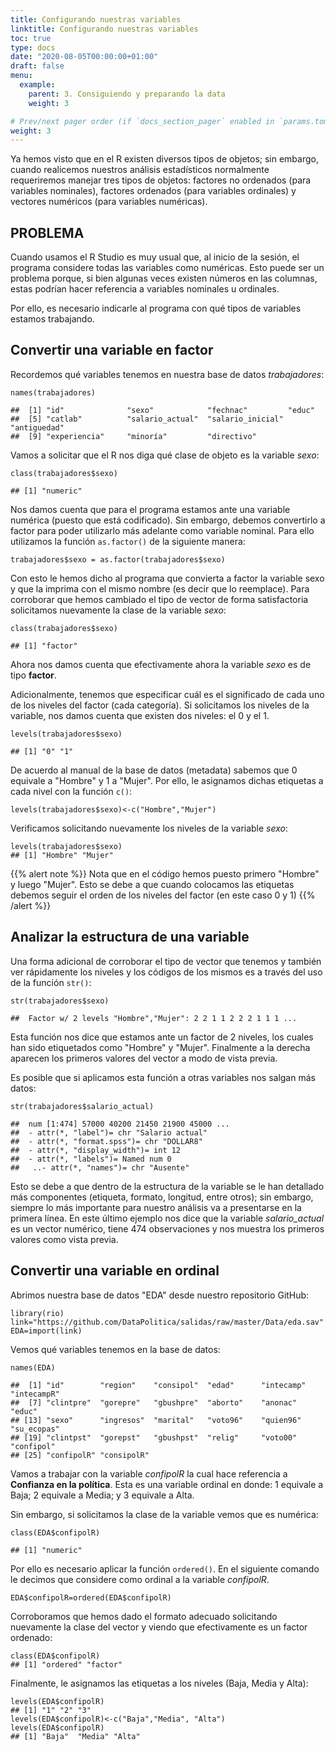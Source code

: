```yaml
---
title: Configurando nuestras variables
linktitle: Configurando nuestras variables
toc: true
type: docs
date: "2020-08-05T00:00:00+01:00"
draft: false
menu:
  example:
    parent: 3. Consiguiendo y preparando la data
    weight: 3

# Prev/next pager order (if `docs_section_pager` enabled in `params.toml`)
weight: 3
---
```


Ya hemos visto que en el R existen diversos tipos de objetos; sin embargo, cuando realicemos nuestros análisis estadísticos normalmente requeriremos manejar tres tipos de objetos: factores no ordenados (para variables nominales), factores ordenados (para variables ordinales) y vectores numéricos (para variables numéricas).

## PROBLEMA

Cuando usamos el R Studio es muy usual que, al inicio de la sesión, el programa considere todas las variables como numéricas. Esto puede ser un problema porque, si bien algunas veces existen números en las columnas, estas podrían hacer referencia a variables nominales u ordinales. 

Por ello, es necesario indicarle al programa con qué tipos de variables estamos trabajando. 

## Convertir una variable en factor

Recordemos qué variables tenemos en nuestra base de datos *trabajadores*: 

    names(trabajadores)

    ##  [1] "id"              "sexo"            "fechnac"         "educ"           
    ##  [5] "catlab"          "salario_actual"  "salario_inicial" "antiguedad"     
    ##  [9] "experiencia"     "minoría"         "directivo"

Vamos a solicitar que el R nos diga qué clase de objeto es la variable *sexo*:

    class(trabajadores$sexo)

    ## [1] "numeric"

Nos damos cuenta que para el programa estamos ante una variable numérica (puesto que está codificado). Sin embargo, debemos convertirlo a factor para poder utilizarlo más adelante como variable nominal. Para ello utilizamos la función `as.factor()` de la siguiente manera:

    trabajadores$sexo = as.factor(trabajadores$sexo)

Con esto le hemos dicho al programa que convierta a factor la variable sexo y que la imprima con el mismo nombre (es decir que lo reemplace). Para corroborar que hemos cambiado el tipo de vector de forma satisfactoria solicitamos nuevamente la clase de la variable *sexo*:

    class(trabajadores$sexo)

    ## [1] "factor"

Ahora nos damos cuenta que efectivamente ahora la variable *sexo* es de tipo **factor**.

Adicionalmente, tenemos que especificar cuál es el significado de cada uno de los niveles del factor (cada categoría). Si solicitamos los niveles de la variable, nos damos cuenta que existen dos niveles: el 0 y el 1. 

    levels(trabajadores$sexo)

    ## [1] "0" "1"

De acuerdo al manual de la base de datos (metadata) sabemos que 0 equivale a "Hombre" y 1 a "Mujer". Por ello, le asignamos dichas etiquetas a cada nivel con la función `c()`:

    levels(trabajadores$sexo)<-c("Hombre","Mujer")

Verificamos solicitando nuevamente los niveles de la variable *sexo*:

    levels(trabajadores$sexo)
    ## [1] "Hombre" "Mujer"

{{% alert note %}}
Nota que en el código hemos puesto primero "Hombre" y luego "Mujer". Esto se debe a que cuando colocamos las etiquetas debemos seguir el orden de los niveles del factor (en este caso 0 y 1)
{{% /alert %}}


## Analizar la estructura de una variable

Una forma adicional de corroborar el tipo de vector que tenemos y también ver rápidamente los niveles y los códigos de los mismos es a través del uso de la función `str()`:

    str(trabajadores$sexo)

    ##  Factor w/ 2 levels "Hombre","Mujer": 2 2 1 1 2 2 2 1 1 1 ...

Esta función nos dice que estamos ante un factor de 2 niveles, los cuales han sido etiquetados como "Hombre" y "Mujer". Finalmente a la derecha aparecen los primeros valores del vector a modo de vista previa. 

Es posible que si aplicamos esta función a otras variables nos salgan más datos:

    str(trabajadores$salario_actual)

    ##  num [1:474] 57000 40200 21450 21900 45000 ...
    ##  - attr(*, "label")= chr "Salario actual"
    ##  - attr(*, "format.spss")= chr "DOLLAR8"
    ##  - attr(*, "display_width")= int 12
    ##  - attr(*, "labels")= Named num 0
    ##   ..- attr(*, "names")= chr "Ausente"

Esto se debe a que dentro de la estructura de la variable se le han detallado más componentes (etiqueta, formato, longitud, entre otros); sin embargo, siempre lo más importante para nuestro análisis va a presentarse en la primera línea. En este último ejemplo nos dice que la variable *salario_actual* es un vector numérico, tiene 474 observaciones y nos muestra los primeros valores como vista previa. 

## Convertir una variable en ordinal

Abrimos nuestra base de datos "EDA" desde nuestro repositorio GitHub:

    library(rio)
    link="https://github.com/DataPolitica/salidas/raw/master/Data/eda.sav"
    EDA=import(link)

Vemos qué variables tenemos en la base de datos:

    names(EDA)

    ##  [1] "id"        "region"    "consipol"  "edad"      "intecamp"  "intecampR"
    ##  [7] "clintpre"  "gorepre"   "gbushpre"  "aborto"    "anonac"    "educ"     
    ## [13] "sexo"      "ingresos"  "marital"   "voto96"    "quien96"   "su_ecopas"
    ## [19] "clintpst"  "gorepst"   "gbushpst"  "relig"     "voto00"    "confipol" 
    ## [25] "confipolR" "consipolR"

Vamos a trabajar con la variable *confipolR* la cual hace referencia a **Confianza en la política**. Esta es una variable ordinal en donde: 1 equivale a Baja; 2 equivale a Media; y 3 equivale a Alta.

Sin embargo, si solicitamos la clase de la variable vemos que es numérica:

    class(EDA$confipolR)

    ## [1] "numeric"

Por ello es necesario aplicar la función `ordered()`. En el siguiente comando le decimos que considere como ordinal a la variable *confipolR*.

    EDA$confipolR=ordered(EDA$confipolR)

Corroboramos que hemos dado el formato adecuado solicitando nuevamente la clase del vector y viendo que efectivamente es un factor ordenado:

    class(EDA$confipolR)
    ## [1] "ordered" "factor"

Finalmente, le asignamos las etiquetas a los niveles (Baja, Media y Alta):

    levels(EDA$confipolR)
    ## [1] "1" "2" "3"
    levels(EDA$confipolR)<-c("Baja","Media", "Alta")
    levels(EDA$confipolR)
    ## [1] "Baja"  "Media" "Alta"

